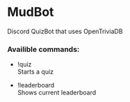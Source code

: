 # MudBot
Discord QuizBot that uses OpenTriviaDB

### Availible commands: 
* !quiz <br>
Starts a quiz

* !leaderboard <br>
Shows current leaderboard
